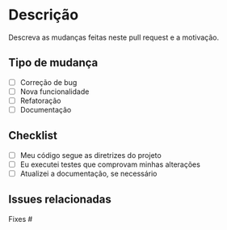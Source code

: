 # Descrição

Descreva as mudanças feitas neste pull request e a motivação.

## Tipo de mudança

- [ ] Correção de bug
- [ ] Nova funcionalidade
- [ ] Refatoração
- [ ] Documentação

## Checklist

- [ ] Meu código segue as diretrizes do projeto
- [ ] Eu executei testes que comprovam minhas alterações
- [ ] Atualizei a documentação, se necessário

## Issues relacionadas

Fixes #
